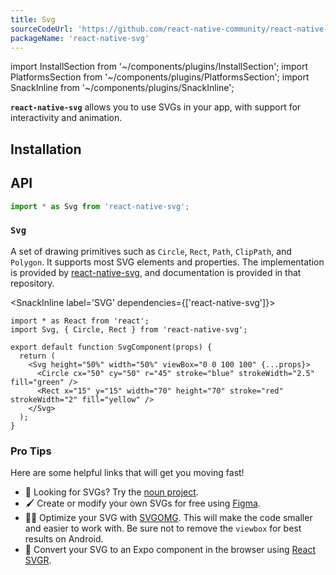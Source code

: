 ```yaml
---
title: Svg
sourceCodeUrl: 'https://github.com/react-native-community/react-native-svg'
packageName: 'react-native-svg'
---
```


import InstallSection from '~/components/plugins/InstallSection';
import PlatformsSection from '~/components/plugins/PlatformsSection';
import SnackInline from '~/components/plugins/SnackInline';

**`react-native-svg`** allows you to use SVGs in your app, with support for interactivity and animation.

<PlatformsSection android emulator ios simulator web />

## Installation

<InstallSection packageName="react-native-svg" href="https://github.com/react-native-community/react-native-svg#with-react-native-cli" />

## API

```js
import * as Svg from 'react-native-svg';
```

### `Svg`

A set of drawing primitives such as `Circle`, `Rect`, `Path`,
`ClipPath`, and `Polygon`. It supports most SVG elements and properties.
The implementation is provided by [react-native-svg](https://github.com/react-native-community/react-native-svg), and documentation is provided in that repository.

<SnackInline label='SVG' dependencies={['react-native-svg']}>

```tsx
import * as React from 'react';
import Svg, { Circle, Rect } from 'react-native-svg';

export default function SvgComponent(props) {
  return (
    <Svg height="50%" width="50%" viewBox="0 0 100 100" {...props}>
      <Circle cx="50" cy="50" r="45" stroke="blue" strokeWidth="2.5" fill="green" />
      <Rect x="15" y="15" width="70" height="70" stroke="red" strokeWidth="2" fill="yellow" />
    </Svg>
  );
}
```

</SnackInline>

### Pro Tips

Here are some helpful links that will get you moving fast!

- 🔎 Looking for SVGs? Try the [noun project](https://thenounproject.com/).
- 🖌 Create or modify your own SVGs for free using [Figma](https://www.figma.com/).
- 🧚‍♀️ Optimize your SVG with [SVGOMG](https://jakearchibald.github.io/svgomg/). This will make the code smaller and easier to work with. Be sure not to remove the `viewbox` for best results on Android.
- 🚀 Convert your SVG to an Expo component in the browser using [React SVGR](https://react-svgr.com/playground/?native=true&typescript=true).
